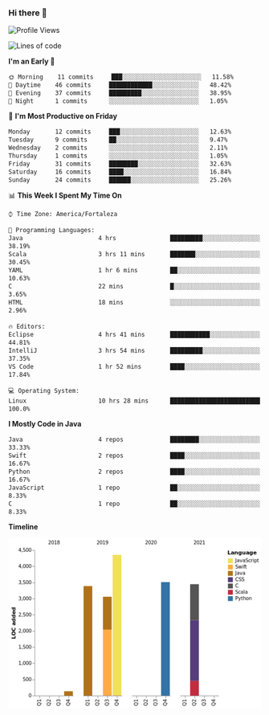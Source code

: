 ### Hi there 👋

<!--
**samuelpsouza/samuelpsouza** is a ✨ _special_ ✨ repository because its `README.md` (this file) appears on your GitHub profile.

Here are some ideas to get you started:

- 🔭 I’m currently working on ...
- 🌱 I’m currently learning ...
- 👯 I’m looking to collaborate on ...
- 🤔 I’m looking for help with ...
- 💬 Ask me about ...
- 📫 How to reach me: ...
- 😄 Pronouns: ...
- ⚡ Fun fact: ...
-->

<!--START_SECTION:waka-->
![Profile Views](http://img.shields.io/badge/Profile%20Views-131-blue)

![Lines of code](https://img.shields.io/badge/From%20Hello%20World%20I%27ve%20Written-17888%20lines%20of%20code-blue)

**I'm an Early 🐤** 

```text
🌞 Morning    11 commits     ███░░░░░░░░░░░░░░░░░░░░░░   11.58% 
🌆 Daytime    46 commits     ████████████░░░░░░░░░░░░░   48.42% 
🌃 Evening    37 commits     █████████░░░░░░░░░░░░░░░░   38.95% 
🌙 Night      1 commits      ░░░░░░░░░░░░░░░░░░░░░░░░░   1.05%

```
📅 **I'm Most Productive on Friday** 

```text
Monday       12 commits     ███░░░░░░░░░░░░░░░░░░░░░░   12.63% 
Tuesday      9 commits      ██░░░░░░░░░░░░░░░░░░░░░░░   9.47% 
Wednesday    2 commits      ░░░░░░░░░░░░░░░░░░░░░░░░░   2.11% 
Thursday     1 commits      ░░░░░░░░░░░░░░░░░░░░░░░░░   1.05% 
Friday       31 commits     ████████░░░░░░░░░░░░░░░░░   32.63% 
Saturday     16 commits     ████░░░░░░░░░░░░░░░░░░░░░   16.84% 
Sunday       24 commits     ██████░░░░░░░░░░░░░░░░░░░   25.26%

```


📊 **This Week I Spent My Time On** 

```text
⌚︎ Time Zone: America/Fortaleza

💬 Programming Languages: 
Java                     4 hrs               █████████░░░░░░░░░░░░░░░░   38.19% 
Scala                    3 hrs 11 mins       ███████░░░░░░░░░░░░░░░░░░   30.45% 
YAML                     1 hr 6 mins         ██░░░░░░░░░░░░░░░░░░░░░░░   10.63% 
C                        22 mins             █░░░░░░░░░░░░░░░░░░░░░░░░   3.65% 
HTML                     18 mins             ░░░░░░░░░░░░░░░░░░░░░░░░░   2.96%

🔥 Editors: 
Eclipse                  4 hrs 41 mins       ███████████░░░░░░░░░░░░░░   44.81% 
IntelliJ                 3 hrs 54 mins       █████████░░░░░░░░░░░░░░░░   37.35% 
VS Code                  1 hr 52 mins        ████░░░░░░░░░░░░░░░░░░░░░   17.84%

💻 Operating System: 
Linux                    10 hrs 28 mins      █████████████████████████   100.0%

```

**I Mostly Code in Java** 

```text
Java                     4 repos             ████████░░░░░░░░░░░░░░░░░   33.33% 
Swift                    2 repos             ████░░░░░░░░░░░░░░░░░░░░░   16.67% 
Python                   2 repos             ████░░░░░░░░░░░░░░░░░░░░░   16.67% 
JavaScript               1 repo              ██░░░░░░░░░░░░░░░░░░░░░░░   8.33% 
C                        1 repo              ██░░░░░░░░░░░░░░░░░░░░░░░   8.33%

```


**Timeline**

![Chart not found](https://raw.githubusercontent.com/samuelpsouza/samuelpsouza/main/charts/bar_graph.png) 


<!--END_SECTION:waka-->